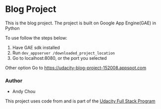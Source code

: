 # Blog Project

This is the blog project.
The project is built on Google App Engine(GAE) in Python

To use follow the steps below:

1. Have GAE sdk installed
2. Run `dev_appserver /downloaded_project_location`
3. Go to localhost:8080, or the port you selected


Other option
Go to https://udacity-blog-project-152008.appspot.com

### Author
* Andy Chou

This project uses code from and is part of the [Udacity Full Stack Program](https://classroom.udacity.com/nanodegrees/nd004/syllabus)
